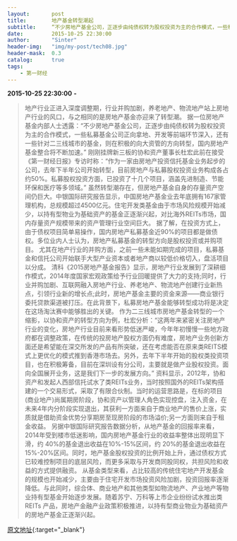 ```yaml
---
layout:       post
title:        地产基金转型潮起
subtitle:     “不少房地产基金公司，正逐步由纯债权转为股权投资为主的合作模式，一些私募基金公司正向拿地、开发等前端环节深入，还有一些针对二三线城市的基金，则在积极的向大资管的方向转型，国内房地产基金整合将不断加速。”
date:         2015-10-25 22:30:00
author:       "Sinter"
header-img:   "img/my-post/tech08.jpg"
header-mask:  0.3
catalog:      true
tags:
    - 第一财经
---
```


**2015-10-25 22:30:00**  **-**

> 地产行业正进入深度调整期，行业并购加剧，养老地产、物流地产站上房地产行业的风口，与之相同的是房地产基金亦迎来了转型潮。
据一位房地产基金内部人士透露：“不少房地产基金公司，正逐步由纯债权转为股权投资为主的合作模式，一些私募基金公司正向拿地、开发等前端环节深入，还有一些针对二三线城市的基金，则在积极的向大资管的方向转型，国内房地产基金整合将不断加速。”
刚刚挂牌新三板的协和资产董事长杜宏此前在接受《第一财经日报》专访时称：“作为一家由房地产投资信托基金业务起步的公司，去年下半年公司开始转型，目前房地产与私募股权投资业务构成各占约50%。私募股权投资方面，已投资了十几个项目，涵盖先进制造、节能环保和医疗等多领域。”
虽然转型潮存在，但房地产基金自身的存量资产空间仍巨大。中银国际研究报告显示，中国房地产基金业去年底拥有167家管理机构，总规模超过4500亿元。住宅开发类基金由于市场风险规模开始减少，以持有型物业为基础资产的基金正逐渐兴起，对比海外REITs市场，国内存量资产规模带来的资产管理行业空间巨大。
据了解，在投资方式上，由于债权项目简单易操作，国内房地产私募基金近90%的项目都是做债权。多位业内人士认为，房地产私募基金的转型方向是股权投资或并购项目。
尤其在地产行业的并购方面，之前一些未能如期完成的项目，私募基金和信托公司开始联手大型产业资本或者地产商以较低价格切入，盘活项目以分成。
清科《2015房地产基金报告》显示，房地产行业发展到了深耕细作模式，2014年度国家宏观政策给予行业回暖提供了大力的支持;同时，行业并购加剧、互联网融入房地产行业、养老地产、物流地产创建行业新热点，引领行业新的增长点;此时，房地产基金主要的资金来源——商业银行委托贷款渠道被打压。在此背景下，私募房地产基金能够转型成功将是决定在这场淘汰赛中能够胜出的关键。
作为二三线城市房地产基金转型的一个缩影，以协和资产的转型方向为例，杜宏分析：“这两年来紧密关注房地产行业的变化，房地产行业目前来看形势低迷严峻，今年年初慢慢一些地方政府都在调整政策，在传统的投房地产股权方面仍有难度，房地产业务创新方面还是希望能在深交所发的产品有所突破，还在考虑能否在原来类REITS模式上更优化的模式推到香港市场去。另外，去年下半年开始的股权类投资项目，也在积极筹备，目前在深圳设有分公司，主要就是做产业股权投资。面向全国展开业务，这是我们下一步的发展方向。”
资料显示，2012年，协和资产和发起人西部信托试水了类REITs业务，当时按照国外的REITs架构搭建的一个交易形式，采取了有限合伙制。当时的运营思路是，在标的项目(商业地产)尚属期房阶段，协和资产以管理人角色实现控盘，注入资金，在未来4年内分阶段实现退出，其获利一方面来自于商业地产的售价上涨，实质就是借助资金优势分享期房至现房阶段的市场溢价;另一方面则来自于租金收益。
另据中银国际研究报告数据分析，从地产基金的回报率来看，2014年受到楼市低迷影响，国内房地产基金行业的收益率整体出现明显下滑，约 40%的基金退出收益在10%-15%区间，约 20%的基金退出收益在 15%-20%区间。同时，地产基金股权投资的比例开始上升，通过债权方式已较难控制项目的底层风险，而更多采取与开发商同股同权，共担风险和收益的方式提供融资。
从基金类型来看，占比较高的传统住宅地产开发基金的规模也开始减少，主要由于住宅开发市场投资风险加剧，投资回报率逐渐降低。与此同时，综合体、商业地产和其他类型如物流地产、产业地产等物业持有型基金开始逐步发展。随着苏宁、万科等上市企业纷纷试水推出类 REITs 产品，房地产金融产业政策积极推进，以持有型商业物业为基础资产的房地产基金正逐渐兴起。


[原文地址](http://www.yicai.com/news/4702031.html){:target="_blank"}



